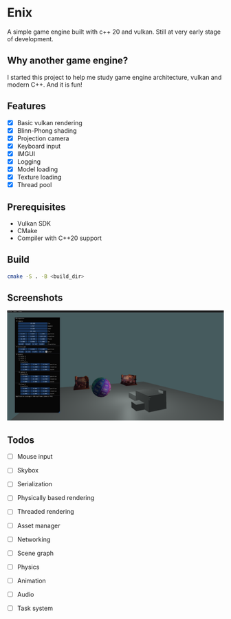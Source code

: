 # Enix
A simple game engine built with c++ 20 and vulkan. 
Still at very early stage of development.

## Why another game engine?
I started this project to help me study game engine architecture, 
vulkan and modern C++. And it is fun!

## Features
- [x] Basic vulkan rendering
- [x] Blinn-Phong shading
- [x] Projection camera
- [x] Keyboard input
- [x] IMGUI
- [x] Logging
- [x] Model loading
- [x] Texture loading
- [x] Thread pool

## Prerequisites
- Vulkan SDK
- CMake
- Compiler with C++20 support

## Build
```bash
cmake -S . -B <build_dir>
```
## Screenshots
![screenshot1](./Screenshots/1.png)

## Todos
- [ ] Mouse input
- [ ] Skybox
- [ ] Serialization
- [ ] Physically based rendering
- [ ] Threaded rendering
- [ ] Asset manager
- [ ] Networking
- [ ] Scene graph
- [ ] Physics
- [ ] Animation
- [ ] Audio
- [ ] Task system
 